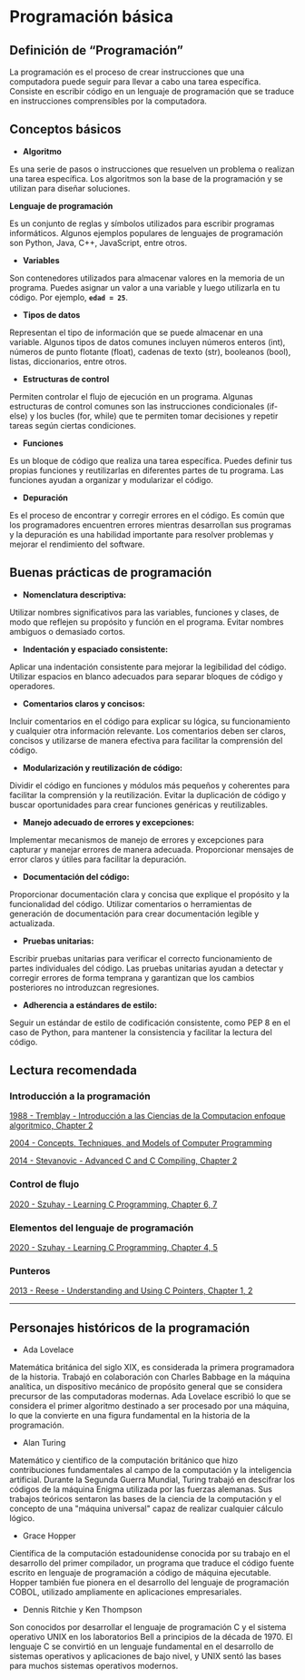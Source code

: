 # Programación básica

## Definición de “Programación”

La programación es el proceso de crear instrucciones que una computadora puede seguir para llevar a cabo una tarea específica. Consiste en escribir código en un lenguaje de programación que se traduce en instrucciones comprensibles por la computadora.

## Conceptos básicos

- **Algoritmo**

Es una serie de pasos o instrucciones que resuelven un problema o realizan una tarea específica. Los algoritmos son la base de la programación y se utilizan para diseñar soluciones.

**Lenguaje de programación**

Es un conjunto de reglas y símbolos utilizados para escribir programas informáticos. Algunos ejemplos populares de lenguajes de programación son Python, Java, C++, JavaScript, entre otros.

- **Variables**

Son contenedores utilizados para almacenar valores en la memoria de un programa. Puedes asignar un valor a una variable y luego utilizarla en tu código. Por ejemplo, **`edad = 25`**.

- **Tipos de datos**

Representan el tipo de información que se puede almacenar en una variable. Algunos tipos de datos comunes incluyen números enteros (int), números de punto flotante (float), cadenas de texto (str), booleanos (bool), listas, diccionarios, entre otros.

- **Estructuras de control**

Permiten controlar el flujo de ejecución en un programa. Algunas estructuras de control comunes son las instrucciones condicionales (if-else) y los bucles (for, while) que te permiten tomar decisiones y repetir tareas según ciertas condiciones.

- **Funciones**

Es un bloque de código que realiza una tarea específica. Puedes definir tus propias funciones y reutilizarlas en diferentes partes de tu programa. Las funciones ayudan a organizar y modularizar el código.

- **Depuración**

Es el proceso de encontrar y corregir errores en el código. Es común que los programadores encuentren errores mientras desarrollan sus programas y la depuración es una habilidad importante para resolver problemas y mejorar el rendimiento del software.

## Buenas prácticas de programación

- **Nomenclatura descriptiva:**

Utilizar nombres significativos para las variables, funciones y clases, de modo que reflejen su propósito y función en el programa. Evitar nombres ambiguos o demasiado cortos.

- **Indentación y espaciado consistente:**

Aplicar una indentación consistente para mejorar la legibilidad del código. Utilizar espacios en blanco adecuados para separar bloques de código y operadores.

- **Comentarios claros y concisos:**

Incluir comentarios en el código para explicar su lógica, su funcionamiento y cualquier otra información relevante. Los comentarios deben ser claros, concisos y utilizarse de manera efectiva para facilitar la comprensión del código.

- **Modularización y reutilización de código:**

Dividir el código en funciones y módulos más pequeños y coherentes para facilitar la comprensión y la reutilización. Evitar la duplicación de código y buscar oportunidades para crear funciones genéricas y reutilizables.

- **Manejo adecuado de errores y excepciones:**

Implementar mecanismos de manejo de errores y excepciones para capturar y manejar errores de manera adecuada. Proporcionar mensajes de error claros y útiles para facilitar la depuración.

- **Documentación del código:**

Proporcionar documentación clara y concisa que explique el propósito y la funcionalidad del código. Utilizar comentarios o herramientas de generación de documentación para crear documentación legible y actualizada.

- **Pruebas unitarias:**

Escribir pruebas unitarias para verificar el correcto funcionamiento de partes individuales del código. Las pruebas unitarias ayudan a detectar y corregir errores de forma temprana y garantizan que los cambios posteriores no introduzcan regresiones.

- **Adherencia a estándares de estilo:**

Seguir un estándar de estilo de codificación consistente, como PEP 8 en el caso de Python, para mantener la consistencia y facilitar la lectura del código.

## Lectura recomendada

### Introducción a la programación

<a href="Docs/01 Introducción a la programación/1988 - Tremblay - Introducción a las Ciencias de la Computacion enfoque algoritmico, Chapter2.pdf" download>1988 - Tremblay - Introducción a las Ciencias de la Computacion enfoque algoritmico, Chapter 2</a>

<a href="Docs/01 Introducción a la programación/2004 - Concepts, Techniques, and Models of Computer Programming.pdf" download>2004 - Concepts, Techniques, and Models of Computer Programming</a>

<a href="Docs/01 Introducción a la programación/2014 - Stevanovic - Advanced C and C Compiling, Chapter 2.pdf" download>2014 - Stevanovic - Advanced C and C Compiling, Chapter 2</a>

### Control de flujo

<a href="Docs/02 Control de flujo/2020 - Szuhay - Learning C Programming, Chapter 6,7.pdf" download>2020 - Szuhay - Learning C Programming, Chapter 6, 7</a>

### Elementos del lenguaje de programación

<a href="Docs/03 Elementos del lenguaje de programación/2020 - Szuhay - Learning C Programming, Chapter 4,5.pdf" download>2020 - Szuhay - Learning C Programming, Chapter 4, 5</a>

### Punteros

<a href="Docs/Punteros/2013 - Reese - Understanding and Using C Pointers, Chapter 1,2.pdf" download>2013 - Reese - Understanding and Using C Pointers, Chapter 1, 2</a>

---

## Personajes históricos de la programación

- Ada Lovelace

Matemática británica del siglo XIX, es considerada la primera programadora de la historia. Trabajó en colaboración con Charles Babbage en la máquina analítica, un dispositivo mecánico de propósito general que se considera precursor de las computadoras modernas. Ada Lovelace escribió lo que se considera el primer algoritmo destinado a ser procesado por una máquina, lo que la convierte en una figura fundamental en la historia de la programación.

- Alan Turing

Matemático y científico de la computación británico que hizo contribuciones fundamentales al campo de la computación y la inteligencia artificial. Durante la Segunda Guerra Mundial, Turing trabajó en descifrar los códigos de la máquina Enigma utilizada por las fuerzas alemanas. Sus trabajos teóricos sentaron las bases de la ciencia de la computación y el concepto de una "máquina universal" capaz de realizar cualquier cálculo lógico.

- Grace Hopper

Científica de la computación estadounidense conocida por su trabajo en el desarrollo del primer compilador, un programa que traduce el código fuente escrito en lenguaje de programación a código de máquina ejecutable. Hopper también fue pionera en el desarrollo del lenguaje de programación COBOL, utilizado ampliamente en aplicaciones empresariales.

- Dennis Ritchie y Ken Thompson

Son conocidos por desarrollar el lenguaje de programación C y el sistema operativo UNIX en los laboratorios Bell a principios de la década de 1970. El lenguaje C se convirtió en un lenguaje fundamental en el desarrollo de sistemas operativos y aplicaciones de bajo nivel, y UNIX sentó las bases para muchos sistemas operativos modernos.
